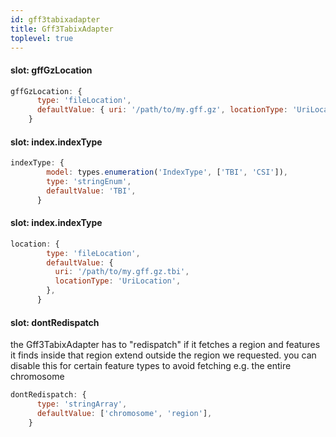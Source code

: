 ```yaml
---
id: gff3tabixadapter
title: Gff3TabixAdapter
toplevel: true
---
```


#### slot: gffGzLocation

```js
gffGzLocation: {
      type: 'fileLocation',
      defaultValue: { uri: '/path/to/my.gff.gz', locationType: 'UriLocation' },
    }
```

#### slot: index.indexType

```js
indexType: {
        model: types.enumeration('IndexType', ['TBI', 'CSI']),
        type: 'stringEnum',
        defaultValue: 'TBI',
      }
```

#### slot: index.indexType

```js
location: {
        type: 'fileLocation',
        defaultValue: {
          uri: '/path/to/my.gff.gz.tbi',
          locationType: 'UriLocation',
        },
      }
```

#### slot: dontRedispatch

the Gff3TabixAdapter has to "redispatch" if it fetches a region and
features it finds inside that region extend outside the region we requested.
you can disable this for certain feature types to avoid fetching e.g. the
entire chromosome

```js
dontRedispatch: {
      type: 'stringArray',
      defaultValue: ['chromosome', 'region'],
    }
```
